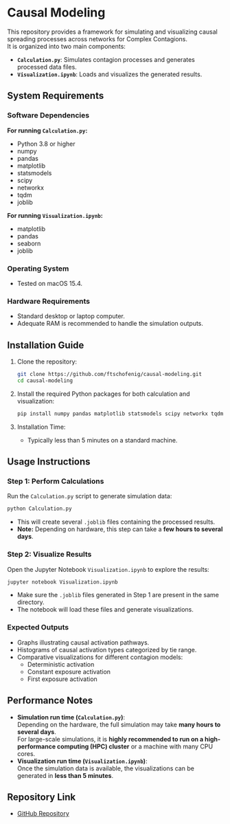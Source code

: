 # Causal Modeling

This repository provides a framework for simulating and visualizing causal spreading processes across networks for Complex Contagions.  
It is organized into two main components:
- **`Calculation.py`**: Simulates contagion processes and generates processed data files.
- **`Visualization.ipynb`**: Loads and visualizes the generated results.

## System Requirements

### Software Dependencies

**For running `Calculation.py`:**
- Python 3.8 or higher
- numpy
- pandas
- matplotlib
- statsmodels
- scipy
- networkx
- tqdm
- joblib

**For running `Visualization.ipynb`:**
- matplotlib
- pandas
- seaborn
- joblib

### Operating System
- Tested on macOS 15.4.

### Hardware Requirements
- Standard desktop or laptop computer.
- Adequate RAM is recommended to handle the simulation outputs.

## Installation Guide

1. Clone the repository:
   ```bash
   git clone https://github.com/ftschofenig/causal-modeling.git
   cd causal-modeling
   ```

2. Install the required Python packages for both calculation and visualization:
   ```bash
   pip install numpy pandas matplotlib statsmodels scipy networkx tqdm joblib seaborn
   ```

3. Installation Time:
   - Typically less than 5 minutes on a standard machine.

## Usage Instructions

### Step 1: Perform Calculations
Run the `Calculation.py` script to generate simulation data:
   ```bash
   python Calculation.py
   ```
- This will create several `.joblib` files containing the processed results.
- **Note:** Depending on hardware, this step can take a **few hours to several days**.

### Step 2: Visualize Results
Open the Jupyter Notebook `Visualization.ipynb` to explore the results:
   ```bash
   jupyter notebook Visualization.ipynb
   ```
- Make sure the `.joblib` files generated in Step 1 are present in the same directory.
- The notebook will load these files and generate visualizations.

### Expected Outputs
- Graphs illustrating causal activation pathways.
- Histograms of causal activation types categorized by tie range.
- Comparative visualizations for different contagion models:
  - Deterministic activation
  - Constant exposure activation
  - First exposure activation

## Performance Notes
- **Simulation run time (`Calculation.py`)**:  
  Depending on the hardware, the full simulation may take **many hours to several days**.  
  For large-scale simulations, it is **highly recommended to run on a high-performance computing (HPC) cluster** or a machine with many CPU cores.
- **Visualization run time (`Visualization.ipynb`)**:  
  Once the simulation data is available, the visualizations can be generated in **less than 5 minutes**.

## Repository Link
- [GitHub Repository](https://github.com/ftschofenig/causal-modeling)
